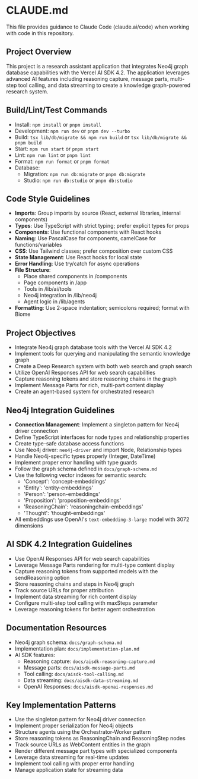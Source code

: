 # CLAUDE.md

This file provides guidance to Claude Code (claude.ai/code) when working with code in this repository.

## Project Overview

This project is a research assistant application that integrates Neo4j graph database capabilities with the Vercel AI SDK 4.2. The application leverages advanced AI features including reasoning capture, message parts, multi-step tool calling, and data streaming to create a knowledge graph-powered research system.

## Build/Lint/Test Commands
- Install: `npm install` or `pnpm install`
- Development: `npm run dev` or `pnpm dev --turbo`
- Build: `tsx lib/db/migrate && npm run build` or `tsx lib/db/migrate && pnpm build`
- Start: `npm run start` or `pnpm start`
- Lint: `npm run lint` or `pnpm lint`
- Format: `npm run format` or `pnpm format`
- Database:
  - Migration: `npm run db:migrate` or `pnpm db:migrate`
  - Studio: `npm run db:studio` or `pnpm db:studio`

## Code Style Guidelines
- **Imports**: Group imports by source (React, external libraries, internal components)
- **Types**: Use TypeScript with strict typing; prefer explicit types for props
- **Components**: Use functional components with React hooks
- **Naming**: Use PascalCase for components, camelCase for functions/variables
- **CSS**: Use Tailwind classes; prefer composition over custom CSS
- **State Management**: Use React hooks for local state
- **Error Handling**: Use try/catch for async operations
- **File Structure**: 
  - Place shared components in /components
  - Page components in /app
  - Tools in /lib/ai/tools
  - Neo4j integration in /lib/neo4j
  - Agent logic in /lib/agents
- **Formatting**: Use 2-space indentation; semicolons required; format with Biome

## Project Objectives
- Integrate Neo4j graph database tools with the Vercel AI SDK 4.2
- Implement tools for querying and manipulating the semantic knowledge graph
- Create a Deep Research system with both web search and graph search
- Utilize OpenAI Responses API for web search capabilities
- Capture reasoning tokens and store reasoning chains in the graph
- Implement Message Parts for rich, multi-part content display
- Create an agent-based system for orchestrated research

## Neo4j Integration Guidelines
- **Connection Management**: Implement a singleton pattern for Neo4j driver connection
- Define TypeScript interfaces for node types and relationship properties
- Create type-safe database access functions
- Use Neo4j driver: `neo4j-driver` and import Node, Relationship types
- Handle Neo4j-specific types properly (Integer, DateTime)
- Implement proper error handling with type guards
- Follow the graph schema defined in `docs/graph-schema.md`
- Use the following vector indexes for semantic search:
  - 'Concept': 'concept-embeddings'
  - 'Entity': 'entity-embeddings'
  - 'Person': 'person-embeddings'
  - 'Proposition': 'proposition-embeddings'
  - 'ReasoningChain': 'reasoningchain-embeddings'
  - 'Thought': 'thought-embeddings'
- All embeddings use OpenAI's `text-embedding-3-large` model with 3072 dimensions

## AI SDK 4.2 Integration Guidelines
- Use OpenAI Responses API for web search capabilities
- Leverage Message Parts rendering for multi-type content display
- Capture reasoning tokens from supported models with the sendReasoning option
- Store reasoning chains and steps in Neo4j graph
- Track source URLs for proper attribution
- Implement data streaming for rich content display
- Configure multi-step tool calling with maxSteps parameter
- Leverage reasoning tokens for better agent orchestration

## Documentation Resources
- Neo4j graph schema: `docs/graph-schema.md`
- Implementation plan: `docs/implementation-plan.md`
- AI SDK features:
  - Reasoning capture: `docs/aisdk-reasoning-capture.md` 
  - Message parts: `docs/aisdk-message-parts.md`
  - Tool calling: `docs/aisdk-tool-calling.md`
  - Data streaming: `docs/aisdk-data-streaming.md`
  - OpenAI Responses: `docs/aisdk-openai-responses.md`

## Key Implementation Patterns
- Use the singleton pattern for Neo4j driver connection
- Implement proper serialization for Neo4j objects
- Structure agents using the Orchestrator-Worker pattern
- Store reasoning tokens as ReasoningChain and ReasoningStep nodes
- Track source URLs as WebContent entities in the graph
- Render different message part types with specialized components
- Leverage data streaming for real-time updates
- Implement tool calling with proper error handling
- Manage application state for streaming data